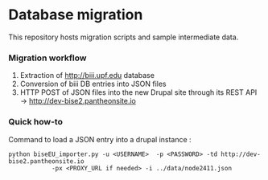 # Database migration
This repository hosts migration scripts and sample intermediate data. 

### Migration workflow
1. Extraction of http://biii.upf.edu database
2. Conversion of biii DB entries into JSON files
3. HTTP POST of JSON files into the new Drupal site through its REST API -> http://dev-bise2.pantheonsite.io

### Quick how-to
Command to load a JSON entry into a drupal instance : 
```
python biseEU_importer.py -u <USERNAME>  -p <PASSWORD> -td http://dev-bise2.pantheonsite.io 
            -px <PROXY_URL if needed> -i ../data/node2411.json
```
